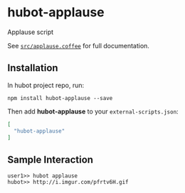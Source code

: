 # hubot-applause

Applause script

See [`src/applause.coffee`](src/applause.coffee) for full documentation.

## Installation

In hubot project repo, run:

`npm install hubot-applause --save`

Then add **hubot-applause** to your `external-scripts.json`:

```json
[
  "hubot-applause"
]
```

## Sample Interaction

```
user1>> hubot applause
hubot>> http://i.imgur.com/pfrtv6H.gif
```
